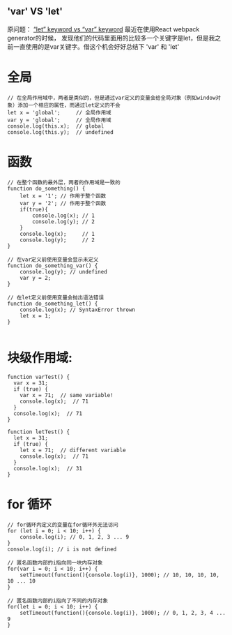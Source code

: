 ## 'var' VS 'let'
原问题： [“let” keyword vs “var” keyword](http://stackoverflow.com/questions/762011/let-keyword-vs-var-keyword)
最近在使用React webpack generator的时候， 发现他们的代码里面用的比较多一个关键字是let，但是我之前一直使用的是var关键字。借这个机会好好总结下 'var' 和 'let'

# 全局

```
// 在全局作用域中，两者是类似的，但是通过var定义的变量会给全局对象（例如window对象）添加一个相应的属性，而通过let定义的不会
let x = 'global';     // 全局作用域
var y = 'global';     // 全局作用域
console.log(this.x);  // global
console.log(this.y);  // undefined

```
# 函数

```
// 在整个函数的最外层，两者的作用域是一致的
function do_something() {
    let x = '1'; // 作用于整个函数
    var y = '2'; // 作用于整个函数
    if(true){
        console.log(x); // 1
        console.log(y); // 2
    }
    console.log(x);     // 1
    console.log(y);     // 2
}

// 在var定义前使用变量会显示未定义
function do_something_var() {
    console.log(y); // undefined
    var y = 2;
}

// 在let定义前使用变量会抛出语法错误
function do_something_let() {
    console.log(x); // SyntaxError thrown
    let x = 1;
}
    
```

# 块级作用域:

```
function varTest() {
  var x = 31;
  if (true) {
    var x = 71;  // same variable!
    console.log(x);  // 71
  }
  console.log(x);  // 71
}

function letTest() {
  let x = 31;
  if (true) {
    let x = 71;  // different variable
    console.log(x);  // 71
  }
  console.log(x);  // 31
}

```

# for 循环

```
// for循环内定义的变量在for循环外无法访问
for (let i = 0; i < 10; i++) {
    console.log(i); // 0, 1, 2, 3 ... 9
}
console.log(i); // i is not defined

// 匿名函数内部的i指向同一块内存对象
for(var i = 0; i < 10; i++) {
    setTimeout(function(){console.log(i)}, 1000); // 10, 10, 10, 10, 10 ... 10
}

// 匿名函数内部的i指向了不同的内存对象
for(let i = 0; i < 10; i++) {
    setTimeout(function(){console.log(i)}, 1000); // 0, 1, 2, 3, 4 ... 9
}

```